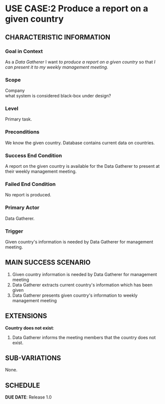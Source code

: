 # USE CASE:2 Produce a report on a given country

## CHARACTERISTIC INFORMATION

### Goal in Context

As a *Data Gatherer* I want *to produce a report on a given country* so that *I can present it to my weekly management meeting.*

### Scope
Company  
what system is considered black-box under design?

### Level

Primary task.

### Preconditions

We know the given country. Database contains current data on countries.

### Success End Condition

A report on the given country is available for the Data Gatherer to present at their weekly management meeting.

### Failed End Condition

No report is produced.

### Primary Actor

Data Gatherer.

### Trigger
Given country's information is needed by Data Gatherer for management meeting.

## MAIN SUCCESS SCENARIO
1. Given country information is needed by Data Gatherer for management meeting
2. Data Gatherer extracts current country's information which has been given
3. Data Gatherer presents given country's information to weekly management meeting


## EXTENSIONS

**Country does not exist**:
1. Data Gatherer informs the meeting members that the country does not exist.

## SUB-VARIATIONS

None.

## SCHEDULE

**DUE DATE**: Release 1.0